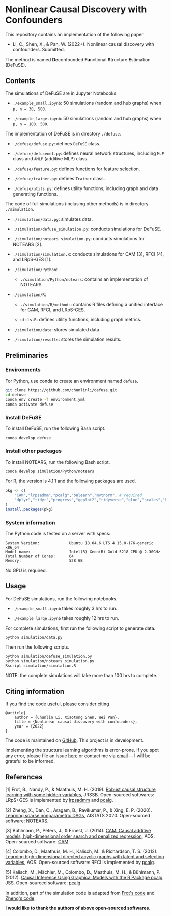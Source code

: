 # Nonlinear Causal Discovery with Confounders 

This repository contains an implementation of the following paper 

- Li, C., Shen, X., & Pan, W. (2022+). Nonlinear causal discovery with confounders. Submitted.

The method is named **De**confounded **Fu**nctional **S**tructure **E**stimation (DeFuSE).

## Contents

The simulations of DeFuSE are in Jupyter Notebooks:

- `./example_small.ipynb`: 50 simulations (random and hub graphs) when `p, n = 30, 500`.

- `./example_large.ipynb`: 50 simulations (random and hub graphs) when `p, n = 100, 500`.

The implementation of DeFuSE is in directory  `./defuse`.

- `./defuse/defuse.py`: defines `DeFuSE` class.

- `./defuse/defusenet.py`: defines neural network structures, including `MLP` class and `AMLP` (additive MLP) class.

- `./defuse/feature.py`: defines functions for feature selection.

- `./defuse/trainer.py`: defines `Trainer` class.

- `./defuse/utils.py`: defines utility functions, including graph and data generating functions.


The code of full simulations (inclusing other methods) is in directory `./simulation`. 

- `./simulation/data.py`: simulates data.

- `./simulation/defuse_simulation.py`: conducts simulations for DeFuSE.

- `./simulation/notears_simulation.py`: conducts simulations for NOTEARS [2].

- `./simulation/simulation.R`: conducts simulations for CAM [3], RFCI [4], and LRpS-GES [1].

- `./simulation/Python`: 

    - `./simulation/Python/notears`: contains an implementation of NOTEARS. 

- `./simulation/R`: 

    - `./simulation/R/methods`: contains R files defining a unified interface for CAM, RFCI, and LRpS-GES. 

    - `utils.R`: defines utility functions, including graph metrics. 

- `./simulation/data`: stores simulated data.

- `./simulation/results`: stores the simulation results. 

## Preliminaries
### Environments

For Python, use conda to create an environment named `defuse`.
```bash
git clone https://github.com/chunlinli/defuse.git
cd defuse
conda env create -f environment.yml
conda activate defuse
```

### Install DeFuSE

To install DeFuSE, run the following Bash script.
```bash
conda develop defuse
```

### Install other packages

To install NOTEARS, run the following Bash script.
```bash
conda develop simulation/Python/notears
```
For R, the version is 4.1.1 and the following packages are used. 
```r
pkg <- c(
    "CAM","lrpsadmm","pcalg","bnlearn","mvtnorm", # required
    "dplyr","tidyr","progress","ggplot2","tidyverse","glue","scales","kableExtra" # suggested
)
install.packages(pkg)
```

### System information 

The Python code is tested on a server with specs:
```
System Version:             Ubuntu 18.04.6 LTS 4.15.0-176-generic x86_64
Model name:                 Intel(R) Xeon(R) Gold 5218 CPU @ 2.30GHz
Total Number of Cores:      64
Memory:                     528 GB
```
No GPU is required.

## Usage



For DeFuSE simulations, run the following notebooks.

- `./example_small.ipynb` takes roughly 3 hrs to run.

- `./example_large.ipynb` takes roughly 12 hrs to run. 

For complete simulations, first run the following script to generate data.
```
python simulation/data.py
```
Then run the following scripts.
```bash
python simulation/defuse_simulation.py
python simulation/notears_simulation.py
Rscript simulation/simulation.R
```
NOTE: the complete simulations will take more than 100 hrs to complete.

## Citing information

If you find the code useful, please consider citing 
```
@article{
    author = {Chunlin Li, Xiaotong Shen, Wei Pan},
    title = {Nonlinear causal discovery with confounders},
    year = {2022}
}
```
The code is maintained on [GitHub](https://github.com/chunlinli/defuse). 
This project is in development.

Implementing the structure learning algorithms is error-prone. 
If you spot any error, please file an issue [here](https://github.com/chunlinli/defuse/issues) or contact me via [email](mailto:li000007@umn.edu) -- 
I will be grateful to be informed.

## References

[1] Frot, B., Nandy, P., & Maathuis, M. H.  (2019).
[Robust causal structure learning with some hidden variables](https://rss.onlinelibrary.wiley.com/doi/full/10.1111/rssb.12315), JRSSB. 
Open-sourced softwares: LRpS+GES is implemented by [lrpsadmm](https://github.com/benjaminfrot/lrpsadmm) and [pcalg](https://github.com/cran/pcalg).

[2] Zheng, X., Dan, C., Aragam, B., Ravikumar, P., & Xing, E. P. (2020). 
[Learning sparse nonparametric DAGs](https://proceedings.mlr.press/v108/zheng20a), AISTATS 2020. 
Open-sourced software: [NOTEARS](https://github.com/xunzheng/notears).

[3] Bühlmann, P., Peters, J., & Ernest, J. (2014).
[CAM: Causal additive models, high-dimensional order search and penalized regression](https://projecteuclid.org/journals/annals-of-statistics/volume-42/issue-6/CAM--Causal-additive-models-high-dimensional-order-search-and/10.1214/14-AOS1260.full), 
AOS. 
Open-sourced software: [CAM](https://github.com/cran/CAM).

[4] Colombo, D., Maathuis, M. H., Kalisch, M., & Richardson, T. S. (2012).
[Learning high-dimensional directed acyclic graphs with latent and selection variables](https://projecteuclid.org/journals/annals-of-statistics/volume-40/issue-1/Learning-high-dimensional-directed-acyclic-graphs-with-latent-and-selection/10.1214/11-AOS940.full), AOS. 
Open-sourced software: RFCI is implemented by [pcalg](https://github.com/cran/pcalg).

[5] Kalisch, M., Mächler, M., Colombo, D., Maathuis, M. H., & Bühlmann, P. (2012).
[Causal Inference Using Graphical Models with the R Package pcalg](https://www.jstatsoft.org/article/view/v047i11), JSS. 
Open-sourced software: [pcalg](https://github.com/cran/pcalg).

In addition, part of the simulation code is adapted from 
[Frot's code](https://github.com/benjaminfrot/lrpsadmm-examples)
and 
[Zheng's code](https://github.com/xunzheng/notears).

**I would like to thank the authors of above open-sourced softwares.**

